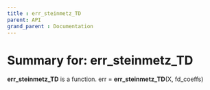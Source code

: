 ```yaml
---
title : err_steinmetz_TD
parent: API
grand_parent : Documentation
---
```

# Summary for: **err_steinmetz_TD**

**err_steinmetz_TD** is a function.
err = **err_steinmetz_TD**(X, fd_coeffs)

